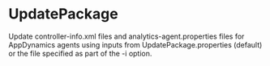 # UpdatePackage
Update controller-info.xml files and analytics-agent.properties files for AppDynamics agents using inputs from UpdatePackage.properties (default) or the file specified as part of the -i option. 
